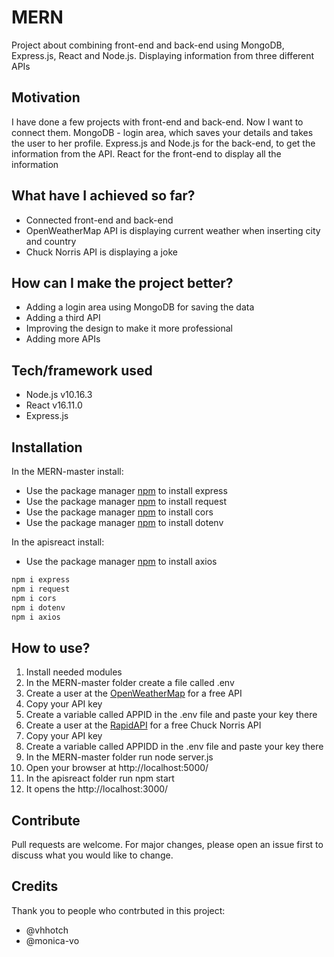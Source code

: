 # MERN

Project about combining front-end and back-end using MongoDB, Express.js, React and Node.js. Displaying information from three different APIs

## Motivation
I have done a few projects with front-end and back-end. Now I want to connect them. MongoDB - login area, which saves your details and takes the user to her profile. Express.js and Node.js for the back-end, to get the information from the API. React for the front-end to display all the information

## What have I achieved so far?
* Connected front-end and back-end
* OpenWeatherMap API is displaying current weather when inserting city and country
* Chuck Norris API is displaying a joke


## How can I make the project better?
* Adding a login area using MongoDB for saving the data
* Adding a third API
* Improving the design to make it more professional
* Adding more APIs

## Tech/framework used
* Node.js v10.16.3
* React v16.11.0
* Express.js


## Installation
In the MERN-master install:
* Use the package manager [npm](https://www.npmjs.com/package/express) to install express
* Use the package manager [npm](https://www.npmjs.com/package/request) to install request
* Use the package manager [npm](https://www.npmjs.com/package/cors) to install cors
* Use the package manager [npm](https://www.npmjs.com/package/dotenv) to install dotenv

In the apisreact install:
* Use the package manager [npm](https://www.npmjs.com/package/axios) to install axios


```bash
npm i express
npm i request
npm i cors
npm i dotenv
npm i axios
```

## How to use?
1. Install needed modules
2. In the MERN-master folder create a file called .env
3. Create a user at the [OpenWeatherMap](https://openweathermap.org/) for a free API
4. Copy your API key
5. Create a variable called APPID in the .env file and paste your key there
6. Create a user at the [RapidAPI](https://rapidapi.com/matchilling/api/chuck-norris) for a free Chuck Norris API
7. Copy your API key
8. Create a variable called APPIDD in the .env file and paste your key there
9. In the MERN-master folder run node server.js
10. Open your browser at http://localhost:5000/
11. In the apisreact folder run npm start
12. It opens the http://localhost:3000/

## Contribute
Pull requests are welcome. For major changes, please open an issue first to discuss what you would like to change.

## Credits
Thank you to people who contrbuted in this project:
* @vhhotch
* @monica-vo
